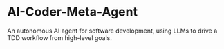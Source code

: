 # AI-Coder-Meta-Agent
An autonomous AI agent for software development, using LLMs to drive a TDD workflow from high-level goals.
